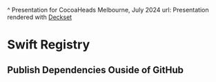 ^ Presentation for CocoaHeads Melbourne, July 2024
url: 
Presentation rendered with [Deckset](deckset.com)

# Swift Registry
## Publish Dependencies Ouside of GitHub

